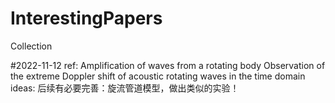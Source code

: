 # InterestingPapers
Collection


#2022-11-12
ref:
Amplification of waves from a rotating body
Observation of the extreme Doppler shift of acoustic rotating waves in the time domain
ideas:
后续有必要完善：旋流管道模型，做出类似的实验！
